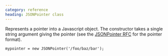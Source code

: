 ```yaml
--- 
category: reference
heading: JSONPointer class
---
```


Represents a pointer into a Javascript object. The constructor takes a single string argument giving the pointer (see the [JSONPointer RFC][#jsonpointer] for the pointer format).

    mypointer = new JSONPointer('/foo/baz/bar');

[#jsonpointer]: http://tools.ietf.org/html/rfc6901
